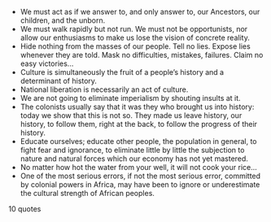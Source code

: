  - We must act as if we answer to, and only answer to, our Ancestors, our children, and the unborn.
 - We must walk rapidly but not run. We must not be opportunists, nor allow our enthusiasms to make us lose the vision of concrete reality.
 - Hide nothing from the masses of our people. Tell no lies. Expose lies whenever they are told. Mask no difficulties, mistakes, failures. Claim no easy victories...
 - Culture is simultaneously the fruit of a people’s history and a determinant of history.
 - National liberation is necessarily an act of culture.
 - We are not going to eliminate imperialism by shouting insults at it.
 - The colonists usually say that it was they who brought us into history: today we show that this is not so. They made us leave history, our history, to follow them, right at the back, to follow the progress of their history.
 - Educate ourselves; educate other people, the population in general, to fight fear and ignorance, to eliminate little by little the subjection to nature and natural forces which our economy has not yet mastered.
 - No matter how hot the water from your well, it will not cook your rice...
 - One of the most serious errors, if not the most serious error, committed by colonial powers in Africa, may have been to ignore or underestimate the cultural strength of African peoples.

10 quotes